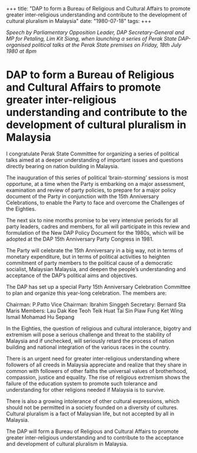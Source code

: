 +++ 
title: "DAP to form a Bureau of Religious and Cultural Affairs to promote greater inter-religious understanding and contribute to the development of cultural pluralism in Malaysia"
date: "1980-07-18"
tags:
+++

_Speech by Parliamentary Opposition Leader, DAP Secretary-General and MP for Petaling, Lim Kit Siang, when launching a series of Perak State DAP-organised political talks at the Perak State premises on Friday, 18th July 1980 at 8pm_

# DAP to form a Bureau of Religious and Cultural Affairs to promote greater inter-religious understanding and contribute to the development of cultural pluralism in Malaysia

I congratulate Perak State Committee for organizing a series of political talks aimed at a deeper understanding of important issues and questions directly bearing on nation building in Malaysia.</u>

The inauguration of this series of political ‘brain-storming’ sessions is most opportune, at a time when the Party is embarking on a major assessment, examination and review of party policies, to prepare for a major policy document of the Party in conjunction with the 15th Anniversary Celebrations, to enable the Party to face and overcome the Challenges of the Eighties.

The next six to nine months promise to be very intensive periods for all party leaders, cadres and members, for all will participate in this review and formulation of the New DAP Policy Document for the 1980s, which will be adopted at the DAP 15th Anniversary Party Congress in 1981.

The Party will celebrate the 15th Anniversary in a big way, not in terms of monetary expenditure, but in terms of political activities to heighten commitment of party members to the political cause of a democratic socialist, Malaysian Malaysia, and deepen the people’s understanding and acceptance of the DAP’s political aims and objectives.

The DAP has set up a special Party 15th Anniversary Celebration Committee to plan and organize this year-long celebration. The members are:

Chairman: P.Patto
Vice Chairman: Ibrahim Singgeh
Secretary: Bernard Sta Maris
Members: Lau Dak Kee
	    	    Teoh Teik Huat
		    Tai Sin Piaw
		    Fung Ket Wing
		    Ismail Mohamad
		    Hu Sepang

In the Eighties, the question of religious and cultural intolerance, bigotry and extremism will pose a serious challenge and threat to the stability of Malaysia and if unchecked, will seriously retard the process of nation building and national integration of the various races in the country.

There is an urgent need for greater inter-religious understanding where followers of all creeds in Malaysia appreciate and realize that they share in common with followers of other faiths the universal values of brotherhood, compassion, justice and equality. The rise of religious extremism shows the failure of the education system to promote such tolerance and understanding for other religions needed if Malaysia is to survive.

There is also a growing intolerance of other cultural expressions, which should not be permitted in a society founded on a diversity of cultures. Cultural pluralism is a fact of Malaysian life, but not accepted by all in Malaysia.

The DAP will form a Bureau of Religious and Cultural Affairs to promote greater inter-religious understanding and to contribute to the acceptance and development of cultural pluralism in Malaysia.
 
